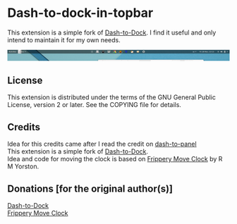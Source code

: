 # Dash-to-dock-in-topbar
This extension is a simple fork of [Dash-to-Dock](https://micheleg.github.io/dash-to-dock/index.html).
I find it useful and only intend to maintain it for my own needs.

![screenshot](https://github.com/altgokul/dash-to-dock/blob/master/media/dash-to-dock-in-topbar.png)

## License
This extension is distributed under the terms of the GNU General Public License,
version 2 or later. See the COPYING file for details.

## Credits
Idea for this credits came after I read the credit on [dash-to-panel](https://github.com/jderose9/dash-to-panel/blob/master/README.md)
<br/>
This extension is a simple fork of [Dash-to-Dock](https://micheleg.github.io/dash-to-dock/index.html).
<br/>
Idea and code for moving the clock is based on [Frippery Move Clock](http://frippery.org/extensions/) by R M Yorston.

## Donations [for the original author(s)]
[Dash-to-Dock](https://micheleg.github.io/dash-to-dock/index.html)
<br/>
[Frippery Move Clock](http://frippery.org/extensions/)

